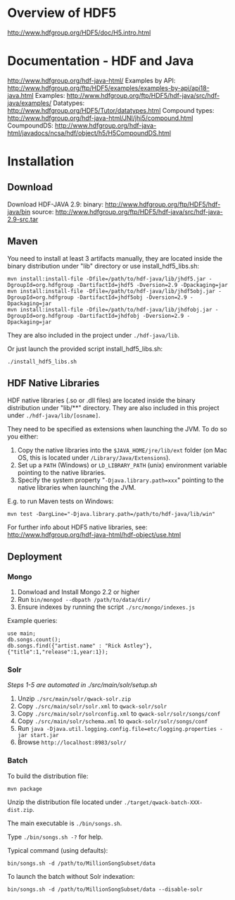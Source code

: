 # Overview of HDF5

http://www.hdfgroup.org/HDF5/doc/H5.intro.html

# Documentation - HDF and Java

http://www.hdfgroup.org/hdf-java-html/
Examples by API: http://www.hdfgroup.org/ftp/HDF5/examples/examples-by-api/api18-java.html
Examples: http://www.hdfgroup.org/ftp/HDF5/hdf-java/src/hdf-java/examples/
Datatypes: http://www.hdfgroup.org/HDF5/Tutor/datatypes.html
Compound types: http://www.hdfgroup.org/hdf-java-html/JNI/jhi5/compound.html
CoumpoundDS: http://www.hdfgroup.org/hdf-java-html/javadocs/ncsa/hdf/object/h5/H5CompoundDS.html

# Installation

## Download

Download HDF-JAVA 2.9:
binary: http://www.hdfgroup.org/ftp/HDF5/hdf-java/bin
source: http://www.hdfgroup.org/ftp/HDF5/hdf-java/src/hdf-java-2.9-src.tar

## Maven

You need to install at least 3 artifacts manually, they are located inside the binary distribution under "lib" directory or use install_hdf5_libs.sh:

    mvn install:install-file -Dfile=/path/to/hdf-java/lib/jhdf5.jar -DgroupId=org.hdfgroup -DartifactId=jhdf5 -Dversion=2.9 -Dpackaging=jar
    mvn install:install-file -Dfile=/path/to/hdf-java/lib/jhdf5obj.jar -DgroupId=org.hdfgroup -DartifactId=jhdf5obj -Dversion=2.9 -Dpackaging=jar
    mvn install:install-file -Dfile=/path/to/hdf-java/lib/jhdfobj.jar -DgroupId=org.hdfgroup -DartifactId=jhdfobj -Dversion=2.9 -Dpackaging=jar

They are also included in the project under `./hdf-java/lib`.

Or just launch the provided script install_hdf5_libs.sh:

	./install_hdf5_libs.sh
	
## HDF Native Libraries

HDF native libraries (.so or .dll files) are located inside the binary distribution under "lib/**" directory. They are also included in this project under `./hdf-java/lib/[osname]`.

They need to be specified as extensions when launching the JVM. To do so you either:

1. Copy the native libraries into the `$JAVA_HOME/jre/lib/ext` folder (on Mac OS, this is located under `/Library/Java/Extensions`).
2. Set up a `PATH` (Windows) or `LD_LIBRARY_PATH` (unix) environment variable pointing to the native libraries.
3. Specify the system property "`-Djava.library.path=xxx`" pointing to the native libraries when launching the JVM.

E.g. to run Maven tests on Windows:

    mvn test -DargLine="-Djava.library.path=/path/to/hdf-java/lib/win"

For further info about HDF5 native libraries, see:
http://www.hdfgroup.org/hdf-java-html/hdf-object/use.html

## Deployment

### Mongo

1. Donwload and Install Mongo 2.2 or higher
2. Run `bin/mongod --dbpath /path/to/data/dir/`
3. Ensure indexes by running the script `./src/mongo/indexes.js`

Example queries:

    use main;    db.songs.count();
    db.songs.find({"artist.name" : "Rick Astley"},{"title":1,"release":1,year:1});

### Solr

_Steps 1-5 are automated in ./src/main/solr/setup.sh_ 

1. Unzip `./src/main/solr/qwack-solr.zip`
2. Copy `./src/main/solr/solr.xml` to `qwack-solr/solr`
3. Copy `./src/main/solr/solrconfig.xml` to `qwack-solr/solr/songs/conf`
4. Copy `./src/main/solr/schema.xml` to `qwack-solr/solr/songs/conf`
5. Run `java -Djava.util.logging.config.file=etc/logging.properties -jar start.jar`
6. Browse `http://localhost:8983/solr/`

### Batch

To build the distribution file:

	mvn package
	
Unzip the distribution file located under `./target/qwack-batch-XXX-dist.zip`.

The main executable is `./bin/songs.sh`.

Type `./bin/songs.sh -?` for help.

Typical command (using defaults):

	bin/songs.sh -d /path/to/MillionSongSubset/data

To launch the batch without Solr indexation:

	bin/songs.sh -d /path/to/MillionSongSubset/data --disable-solr

